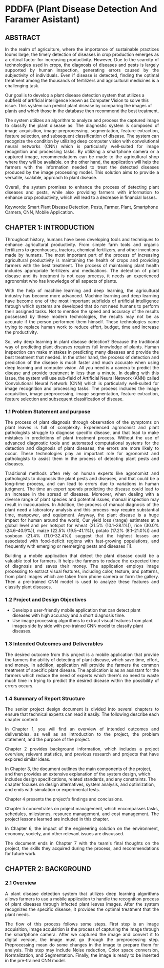 # PDDFA (Plant Disease Detection And Faramer Asistant)


## ABSTRACT
<p align="justify">
In the realm of agriculture, where the importance of sustainable practices looms large, the timely detection of diseases in crop production emerges as a critical factor for increasing productivity. However, Due to the scarcity of technologies used in crops, the diagnosis of diseases and pests is largely supported by human inspection, generating errors caused by the subjectivity of individuals. Even if disease is detected, finding the optimal treatment among the thousands of fertilizers and agricultural medicines is a challenging task.
</p>
Our goal is to develop a plant disease detection system that utilizes a subfield of artificial intelligence known as Computer Vision to solve this issue. This system can predict plant disease by comparing the images of plants and which those in the database then recommend the best treatment.
</p>
<p align="justify">
The system utilizes an algorithm to analyze and process the captured image to classify the plant disease as: The diagnostic system is composed of image acquisition, image preprocessing, segmentation, feature extraction, feature selection, and subsequent classification of disease. The system can recognize the condition by utilizing deep computer vision with convolutional neural networks (CNN) which is particularly well-suited for image recognition and processing tasks.
By utilizing a smartphone camera or a captured image, recommendations can be made to the agricultural shop where they will be available. on the other hand, the application will help the farmers with the information needed to treat the detected diseases produced by the image processing model. This solution aims to provide a versatile, scalable, approach to plant disease.
</p>

<p align="justify">
Overall, the system promises to enhance the process of detecting plant diseases and pests, while also providing farmers with information to enhance crop productivity, which will lead to a decrease in financial losses.
</p>

Keywords: Smart Plant Disease Detection, Pests, Farmer, Plant, Smartphone Camera, CNN, Mobile Application. 

## CHAPTER 1: INTRODUCTION


<p align="justify">
Throughout history, humans have been developing tools and techniques to enhance agricultural productivity. From simple farm tools and organic fertilizers to greenhouses, tractors, chemical fertilizers, and other inventions made by humans. The most important part of the process of increasing agricultural productivity is maintaining the health of crops and providing farmers with the best treatment. The process of maintaining plant health includes appropriate fertilizers and medications. The detection of plant disease and its treatment is not easy process, it needs an experienced agronomist who has knowledge of all aspects of plants. 
</p>
<p align="justify">
With the help of machine learning and deep learning, the agricultural industry has become more advanced. Machine learning and deep learning have become one of the most important subfields of artificial intelligence through which systems are developed that do not need humans to perform their assigned tasks. Not to mention the speed and accuracy of the results possessed by these modern technologies, the results may not be as accurate if the person performed them himself. These technologies came trying to replace human work to reduce effort, budget, time and increase the productivity.
</p>
<p align="justify">
So, why deep learning in plant disease detection? Because the traditional way of predicting plant diseases requires full knowledge of plants. Human inspection can make mistakes in predicting many diseases and provide the best treatment that needed. In the other hand, the process of detection and prediction of the disease is much faster and much accurate when using deep learning and computer vision. All you need is a camera to predict the disease and provide treatment in less than a minute. In dealing with this issue, the system will use sub-field of Artificial Neural Network (ANN) called Convolutional Neural Network (CNN) which is particularly well-suited for image recognition and processing tasks. The process includes the image acquisition, image preprocessing, image segmentation, feature extraction, feature selection and subsequent classification of disease.
</p>


### 1.1 Problem Statement and purpose
<p align="justify">
The process of plant diagnosis through observation of the symptoms on plant leaves is full of complexity. Experienced agronomist and plant pathologists struggle to diagnose specific disease, and that lead to make mistakes in predictions of plant treatment process. Without the use of advanced diagnostic tools and automated computational systems for the detection and diagnosis of plant diseases, the errors are more likely to occur. These technologies play an important role for agronomist and pathologists to assist them in the process of detecting plant pests and diseases. 
</p>
<p align="justify">
Traditional methods often rely on human experts like agronomist and pathologists to diagnosis the plant pests and diseases, and that could be a long-time process, and can lead to errors due to variations in human judgment. The time an expert spends predicting the disease could lead to an increase in the spread of diseases. Moreover, when dealing with a diverse range of plant species and potential issues, manual inspection may result in inaccuracies. In Addition, the process of manual diagnosis of the plant need a laboratory analysis and this process may require substantial time, manpower, and equipment. Anyway, the plant disease is a huge impact for human around the world,  Our yield loss (range) estimates at a global level and per hotspot for wheat (21.5% (10.1–28.1%)), rice (30.0% (24.6–40.9%)), maize (22.5% (19.5–41.1%)), potato (17.2% (8.1–21.0%)) and soybean (21.4% (11.0–32.4%)) suggest that the highest losses are associated with food-deficit regions with fast-growing populations, and frequently with emerging or reemerging pests and diseases [1].
</p>

<p align="justify">
Building a mobile application that detect the plant disease could be a valuable tool for farmers. It helps the farmers to reduce the expected time of diagnosis and saves their money. The application employs image processing to extract visual features, including color, texture, and patterns, from plant images which are taken from phone camera or form the gallery. Then a pre-trained CNN model is used to analyze these features and classify plant diseases. 
</p>


### 1.2 Project and Design Objectives
* Develop a user-friendly mobile application that can detect plant diseases with high accuracy and a short diagnosis time. 
* Use image processing algorithms to extract visual features from plant images side by side with pre-trained CNN model to classify plant diseases.

### 1.3 Intended Outcomes and Deliverables 
<p align="justify">
The desired outcome from this project is a mobile application that provide the farmers the ability of detecting of plant disease, which save time, effort, and money. In addition, application will provide the farmers the common treatment of specific plant disease. The application is as an assistant for the farmers which reduce the need of experts which there's no need to waste much time in trying to predict the desired disease within the possibility of errors occurs.
</p>



### 1.4	Summary of Report Structure
<p align="justify">
The senior project design document is divided into several chapters to ensure that technical experts can read it easily. The following describe each chapter content:
</p>
<p align="justify">
In Chapter 1, you will find an overview of intended outcomes and deliverables, as well as an introduction to the project, the problem statement, and the purpose of the project.
</p>
<p align="justify">
Chapter 2 provides background information, which includes a project overview, relevant statistics, and previous research and 
projects that have explored similar ideas.
</p>
<p align="justify">

In Chapter 3, the document outlines the main components of the project, and then provides an extensive explanation of the system design, which includes design specifications, related standards, and any constraints. The chapter focuses on design alternatives, system analysis, and optimization, and ends with simulation or experimental tests.
</p>
<p align="justify">
Chapter 4 presents the project's findings and conclusions. 
</p>
<p align="justify">
Chapter 5 concentrates on project management, which encompasses tasks, schedules, milestones, resource management, and cost 
management. The project lessons learned are included in this chapter.
</p>
<p align="justify">
In Chapter 6, the impact of the engineering solution on the environment, economy, society, and other relevant issues are discussed.
</p>
<p align="justify">
The document ends in Chapter 7 with the team's final thoughts on the project, the skills they acquired during the process, and recommendations for future work.
</p>

## CHAPTER 2: BACKGROUND
### 2.1	Overview
<p align="justify">
A plant disease detection system that utilizes deep learning algorithms allows farmers to use a mobile application to handle the recognition process of plant diseases through infected plant leaves images. After the system recognizes the specific disease, it provides the optimal treatment that the plant needs.
</p>
<p align="justify">
The flow of this process follows some steps. First step is an image acquisition, image acquisition is the process of capturing the image through the smartphone camera.  After we captured the image and convert it to digital version, the image must go through the preprocessing step. Preprocessing mean do some changes in the image to prepare them for analysis. This step may include Noise reduction, Color space conversion, Normalization, and Segmentation. Finally, the image is ready to be inserted in the pre-trained CNN model. 
</p>

